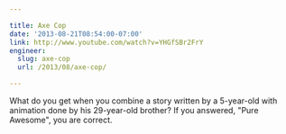 ```yaml
---

title: Axe Cop
date: '2013-08-21T08:54:00-07:00'
link: http://www.youtube.com/watch?v=YHGfSBr2FrY
engineer:
  slug: axe-cop
  url: /2013/08/axe-cop/

---
```


What do you get when you combine a story written by a 5-year-old with animation done by his 29-year-old brother? If you answered, "Pure Awesome", you are correct.

